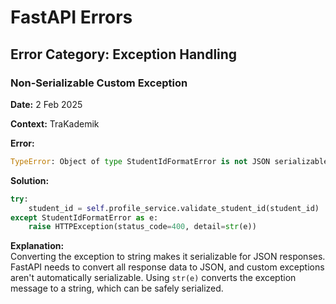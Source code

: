 
# FastAPI Errors

## Error Category: Exception Handling

### Non-Serializable Custom Exception

**Date:** 2 Feb 2025

**Context:** TraKademik

**Error:**
```python
TypeError: Object of type StudentIdFormatError is not JSON serializable
```

**Solution:**

```python
try:
    student_id = self.profile_service.validate_student_id(student_id)
except StudentIdFormatError as e:
    raise HTTPException(status_code=400, detail=str(e))
```

**Explanation:**  
Converting the exception to string makes it serializable for JSON responses. 
FastAPI needs to convert all response data to JSON, and custom exceptions aren't automatically serializable. Using `str(e)` converts the exception message to a string, which can be safely serialized.
